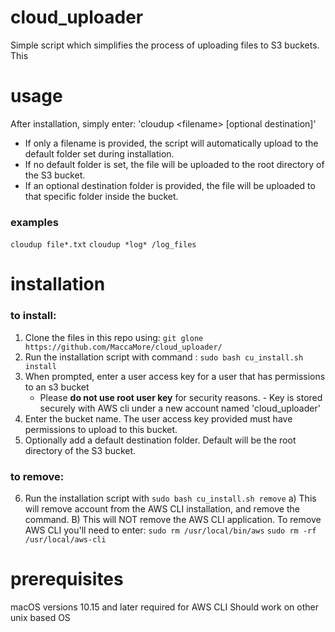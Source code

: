 # cloud_uploader
Simple script which simplifies the process of uploading files to S3 buckets. This 

# usage
After installation, simply enter: 'cloudup \<filename> [optional destination]'
- If only a filename is provided, the script will automatically upload to the default folder set during installation.
- If no default folder is set, the file will be uploaded to the root directory of the S3 bucket.
- If an optional destination folder is provided, the file will be uploaded to that specific folder inside the bucket.

### examples
`cloudup file*.txt`
`cloudup *log* /log_files`

# installation
### to install:
1. Clone the files in this repo using:
`git glone https://github.com/MaccaMore/cloud_uploader/` 
2. Run the installation script with command :
`sudo bash cu_install.sh install`
3. When prompted, enter a user access key for a user that has permissions to an s3 bucket
	  - Please **do not use root user key** for security reasons.
	   - Key is stored securely with AWS cli under a new account named 'cloud_uploader'
4. Enter the bucket name. The user access key provided must have permissions to upload to this bucket.
5. Optionally add a default destination folder. Default will be the root directory of the S3 bucket.

### to remove:
6. Run the installation script with
 `sudo bash cu_install.sh remove`
  a) This will remove account from the AWS CLI installation, and remove the command.
  B) This will NOT remove the AWS CLI application. To remove AWS CLI you'll need to enter:
 `sudo rm /usr/local/bin/aws`
`sudo rm -rf /usr/local/aws-cli`


# prerequisites
macOS versions 10.15 and later required for AWS CLI
Should work on other unix based OS 
